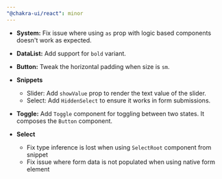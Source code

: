 ```yaml
---
"@chakra-ui/react": minor
---
```


- **System:** Fix issue where using `as` prop with logic based components
  doesn't work as expected.

- **DataList:** Add support for `bold` variant.

- **Button:** Tweak the horizontal padding when size is `sm`.

- **Snippets**

  - Slider: Add `showValue` prop to render the text value of the slider.
  - Select: Add `HiddenSelect` to ensure it works in form submissions.

- **Toggle:** Add `Toggle` component for toggling between two states. It
  composes the `Button` component.

- **Select**
  - Fix type inference is lost when using `SelectRoot` component from snippet
  - Fix issue where form data is not populated when using native form element
